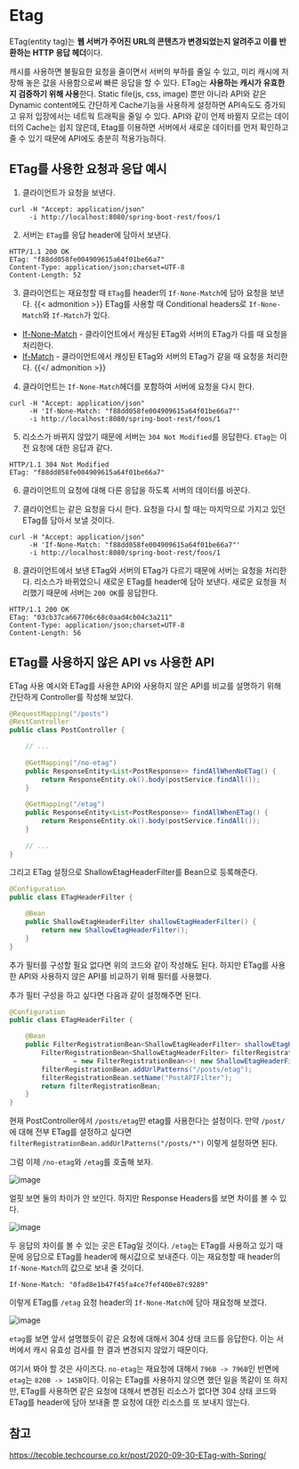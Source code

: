 # Etag


ETag(entity tag)는 **웹 서버가 주어진 URL의 콘텐츠가 변경되었는지 알려주고 이를 반환하는 HTTP 응답 헤더**이다.

캐시를 사용하면 불필요한 요청을 줄이면서 서버의 부하를 줄일 수 있고, 미리 캐시에 저장해 놓은 값을 사용함으로써 빠른 응답을 할 수 있다. ETag는 **사용하는 캐시가 유효한지 검증하기 위해 사용**한다. Static file(js, css, image) 뿐만 아니라 API와 같은 Dynamic content에도 간단하게 Cache기능을 사용하게 설정하면 API속도도 증가되고 유저 입장에서는 네트웍 트래픽을 줄일 수 있다. API와 같이 언제 바뀔지 모르는 데이터의 Cache는 쉽지 않은데, Etag를 이용하면 서버에서 새로운 데이터를 먼저 확인하고 줄 수 있기 때문에 API에도 충분히 적용가능하다.

## ETag를 사용한 요청과 응답 예시

1. 클라이언트가 요청을 보낸다.

```http
curl -H "Accept: application/json" 
     -i http://localhost:8080/spring-boot-rest/foos/1
```

2. 서버는 `ETag`를 응답 header에 담아서 보낸다.

```http
HTTP/1.1 200 OK
ETag: "f88dd058fe004909615a64f01be66a7"
Content-Type: application/json;charset=UTF-8
Content-Length: 52
```

3. 클라이언트는 재요청할 때 `ETag`를 header의 `If-None-Match`에 담아 요청을 보낸다. 
{{< admonition >}}
ETag를 사용할 때 Conditional headers로  `If-None-Match`와 `If-Match`가 있다. 
- [If-None-Match](https://developer.mozilla.org/en-US/docs/Web/HTTP/Headers/If-None-Match) - 클라이언트에서 캐싱된 ETag와 서버의 ETag가 다를 때 요청을 처리한다.
- [If-Match](https://developer.mozilla.org/en-US/docs/Web/HTTP/Headers/If-Match)  - 클라이언트에서 캐싱된 ETag와 서버의 ETag가 같을 때 요청을 처리한다.
{{</ admonition >}}

4. 클라이언트는 `If-None-Match`헤더를 포함하여 서버에 요청을 다시 한다.

```http
curl -H "Accept: application/json" 
     -H 'If-None-Match: "f88dd058fe004909615a64f01be66a7"'
     -i http://localhost:8080/spring-boot-rest/foos/1
```

5. 리소스가 바뀌지 않았기 때문에 서버는 `304 Not Modified`를 응답한다. `ETag`는 이전 요청에 대한 응답과 같다.

```http
HTTP/1.1 304 Not Modified
ETag: "f88dd058fe004909615a64f01be66a7"
```

6. 클라이언트의 요청에 대해 다른 응답을 하도록 서버의 데이터를 바꾼다.

7. 클라이언트는 같은 요청을 다시 한다. 요청을 다시 할 때는 마지막으로 가지고 있던 ETag를 담아서 보낼 것이다. 

```http
curl -H "Accept: application/json" 
     -H 'If-None-Match: "f88dd058fe004909615a64f01be66a7"' 
     -i http://localhost:8080/spring-boot-rest/foos/1
```

8. 클라이언트에서 보낸 ETag와 서버의 ETag가 다르기 때문에 서버는 요청을 처리한다. 리소스가 바뀌었으니 새로운 ETag를 header에 담아 보낸다. 새로운 요청을 처리했기 때문에 서버는 `200 OK`를 응답한다.

```http
HTTP/1.1 200 OK
ETag: "03cb37ca667706c68c0aad4cb04c3a211"
Content-Type: application/json;charset=UTF-8
Content-Length: 56
```

## ETag를 사용하지 않은 API vs 사용한 API

ETag 사용 예시와 ETag를 사용한 API와 사용하지 않은 API를 비교를 설명하기 위해 간단하게 Controller를 작성해 보았다.

```java
@RequestMapping("/posts")
@RestController
public class PostController {

    // ...
    
    @GetMapping("/no-etag")
    public ResponseEntity<List<PostResponse>> findAllWhenNoETag() {
        return ResponseEntity.ok().body(postService.findAll());
    }
    
    @GetMapping("/etag")
    public ResponseEntity<List<PostResponse>> findAllWhenETag() {
        return ResponseEntity.ok().body(postService.findAll());
    }
    
    // ...
}
```

그리고 ETag 설정으로 ShallowEtagHeaderFilter를 Bean으로 등록해준다.

```java
@Configuration
public class ETagHeaderFilter {

    @Bean
    public ShallowEtagHeaderFilter shallowEtagHeaderFilter() {
        return new ShallowEtagHeaderFilter();
    }
}
```

추가 필터를 구성할 필요 없다면 위의 코드와 같이 작성해도 된다. 하지만 ETag를 사용한 API와 사용하지 않은 API를 비교하기 위해 필터를 사용했다.

추가 필터 구성을 하고 싶다면 다음과 같이 설정해주면 된다.

```java
@Configuration
public class ETagHeaderFilter {

    @Bean
    public FilterRegistrationBean<ShallowEtagHeaderFilter> shallowEtagHeaderFilter() {
        FilterRegistrationBean<ShallowEtagHeaderFilter> filterRegistrationBean
                = new FilterRegistrationBean<>( new ShallowEtagHeaderFilter());
        filterRegistrationBean.addUrlPatterns("/posts/etag");
        filterRegistrationBean.setName("PostAPIFilter");
        return filterRegistrationBean;
    }
}
```

현재 PostController에서 `/posts/etag`만  etag를 사용한다는 설정이다. 만약 `/post/`에 대해 전부 ETag를 설정하고 싶다면  `filterRegistrationBean.addUrlPatterns("/posts/*")` 이렇게 설정하면 된다.

그럼 이제 `/no-etag`와 `/etag`를 호출해 보자.

![image](https://user-images.githubusercontent.com/45934117/94986209-cb10ab80-0597-11eb-9b8d-d88597fcc56e.png)

얼핏 보면 둘의 차이가 안 보인다. 하지만 Response Headers를 보면 차이를 볼 수 있다.

![image](https://user-images.githubusercontent.com/45934117/94986113-e929dc00-0596-11eb-84c1-7f12b318c509.png)

두 응답의 차이를 볼 수 있는 곳은 ETag일 것이다. `/etag`는 ETag를 사용하고 있기 때문에 응답으로 ETag를 header에 해시값으로 보내준다. 이는 재요청할 때 header의 `If-None-Match`의 값으로 보내 줄 것이다.

```http
If-None-Match: "0fad8e1b47f45fa4ce7fef400e87c9289"
```

이렇게 ETag를 `/etag` 요청 header의 `If-None-Match`에 담아 재요청해 보겠다.

![image](https://user-images.githubusercontent.com/45934117/94986192-af0d0a00-0597-11eb-8966-f7123a1fd879.png)

`etag`를 보면 앞서 설명했듯이 같은 요청에 대해서 304 상태 코드를 응답한다. 이는 서버에서 캐시 유효성 검사를 한 결과 변경되지 않았기 때문이다. 

여기서 봐야 할 것은 사이즈다. `no-etag`는 재요청에 대해서 `796B -> 796B`인 반면에 `etag`는 `820B -> 145B`이다. 이유는 ETag를 사용하지 않으면 했던 일을 똑같이 또 하지만, ETag를 사용하면 같은 요청에 대해서 변경된 리소스가 없다면 304 상태 코드와 ETag를 header에 담아 보내줄 뿐 요청에 대한 리소스를 또 보내지 않는다.

## 참고
https://tecoble.techcourse.co.kr/post/2020-09-30-ETag-with-Spring/

